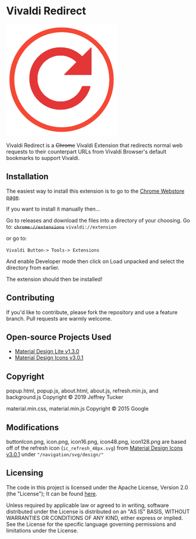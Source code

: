 # Vivaldi Redirect

![Vivaldi Redirect](icon.png)

Vivaldi Redirect is a ~~Chrome~~ Vivaldi Extension that redirects normal web requests to their counterpart URLs from Vivaldi Browser's default bookmarks to support Vivaldi.

## Installation

The easiest way to install this extension is to go to the [Chrome Webstore page](https://chrome.google.com/webstore/category/extensions).

If you want to install it manually then...

Go to releases and download the files into a directory of your choosing. Go to:
~~`chrome://extensions`~~ `vivaldi://extension` 

or go to:

`Vivaldi Button-> Tools-> Extensions`

And enable Developer mode then click on Load unpacked and select the directory from earlier.

The extension should then be installed!

## Contributing

If you'd like to contribute, please fork the repository and use a feature
branch. Pull requests are warmly welcome.

## Open-source Projects Used

- [Material Design Lite v1.3.0](https://github.com/google/material-design-lite/)
- [Material Design Icons v3.0.1](https://github.com/google/material-design-icons)

## Copyright

popup.html, popup.js, about.html, about.js, refresh.min.js, and background.js Copyright © 2019 Jeffrey Tucker

material.min.css, material.min.js Copyright © 2015 Google

## Modifications

buttonIcon.png, icon.png, icon16.png, icon48.png, icon128.png are based off of the refresh icon (`ic_refresh_48px.svg`) from [Material Design Icons v3.0.1](https://github.com/google/material-design-icons) under `"/navigation/svg/design/"`

## Licensing

The code in this project is licensed under  the Apache License, Version 2.0 (the "License"); It can be found [here](http://www.apache.org/licenses/LICENSE-2.0).

Unless required by applicable law or agreed to in writing, software
distributed under the License is distributed on an "AS IS" BASIS,
WITHOUT WARRANTIES OR CONDITIONS OF ANY KIND, either express or implied.
See the License for the specific language governing permissions and
limitations under the License.